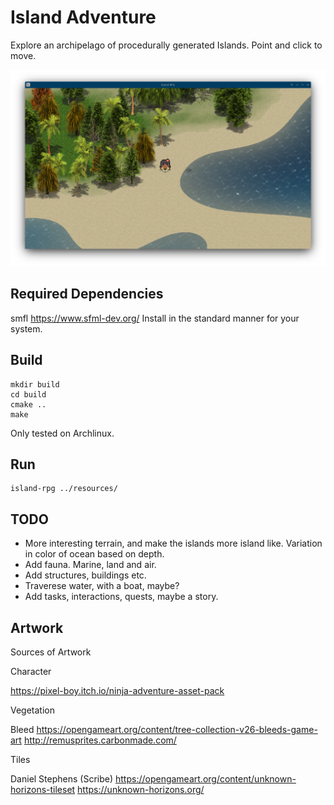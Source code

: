 # Island Adventure

Explore an archipelago of procedurally generated Islands. Point and click to move.

![Demo Animation](screenshots/03.png?raw=true)

## Required Dependencies

smfl https://www.sfml-dev.org/
Install in the standard manner for your system.

## Build

    mkdir build
    cd build
    cmake ..
    make
    
Only tested on Archlinux.

## Run

    island-rpg ../resources/

## TODO

* More interesting terrain, and make the islands more island like. Variation in color of ocean based on depth.
* Add fauna. Marine, land and air.
* Add structures, buildings etc.
* Traverese water, with a boat, maybe?
* Add tasks, interactions, quests, maybe a story.
    
    
## Artwork

Sources of Artwork

Character

https://pixel-boy.itch.io/ninja-adventure-asset-pack

Vegetation

Bleed
https://opengameart.org/content/tree-collection-v26-bleeds-game-art
http://remusprites.carbonmade.com/

Tiles

Daniel Stephens (Scribe)
https://opengameart.org/content/unknown-horizons-tileset
https://unknown-horizons.org/
